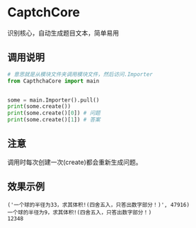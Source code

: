 # CaptchCore

识别核心，自动生成题目文本，简单易用

## 调用说明

```python
# 意思就是从模块文件夹调用模块文件，然后访问.Importer
from CapthchaCore import main


some = main.Importer().pull()
print(some.create())
print(some.create()[0]) # 问题
print(some.create()[1]) # 答案
```
## 注意

调用时每次创建一次(create)都会重新生成问题。

## 效果示例
```
('一个球的半径为33，求其体积!(四舍五入，只答出数字部分！)', 47916)
一个球的半径为9，求其体积!(四舍五入，只答出数字部分！)
12348
```